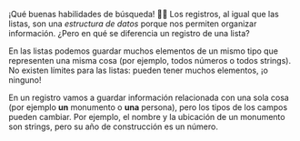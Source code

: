 ¡Qué buenas habilidades de búsqueda! :mag_right::wink: Los registros, al igual que las listas, son una _estructura de datos_ porque nos permiten organizar información. ¿Pero en qué se diferencia un registro de una lista?

En las listas podemos guardar muchos elementos de un mismo tipo que representen una misma cosa (por ejemplo, todos números o todos strings). No existen límites para las listas: pueden tener muchos elementos, ¡o ninguno!

En un registro vamos a guardar información relacionada con una sola cosa (por ejemplo **un** monumento o **una** persona), pero los tipos de los campos pueden cambiar. Por ejemplo, el nombre y la ubicación de un monumento son strings, pero su año de construcción es un número. 
